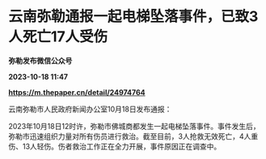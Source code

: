 # 云南弥勒通报一起电梯坠落事件，已致3人死亡17人受伤
**弥勒发布微信公众号**

**2023-10-18 11:47**

**https://m.thepaper.cn/detail/24974764**

云南弥勒市人民政府新闻办公室10月18日发布通报：

2023年10月18日12时许，弥勒市佛城商都发生一起电梯坠落事件。事件发生后，弥勒市迅速组织力量对所有伤员进行救治。截至目前，3人抢救无效死亡，4人重伤、13人轻伤。伤者救治工作正在全力开展，事件原因正在调查中。